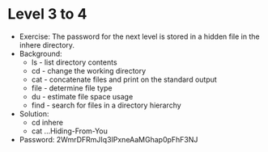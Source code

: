 # Level 3 to 4

- Exercise: The password for the next level is stored in a hidden file in the inhere directory.
- Background:
  - ls - list directory contents
  - cd - change the working directory
  - cat - concatenate files and print on the standard output
  - file - determine file type
  - du - estimate file space usage
  - find - search for files in a directory hierarchy
- Solution:
  - cd inhere
  - cat ...Hiding-From-You
- Password: 2WmrDFRmJIq3IPxneAaMGhap0pFhF3NJ
